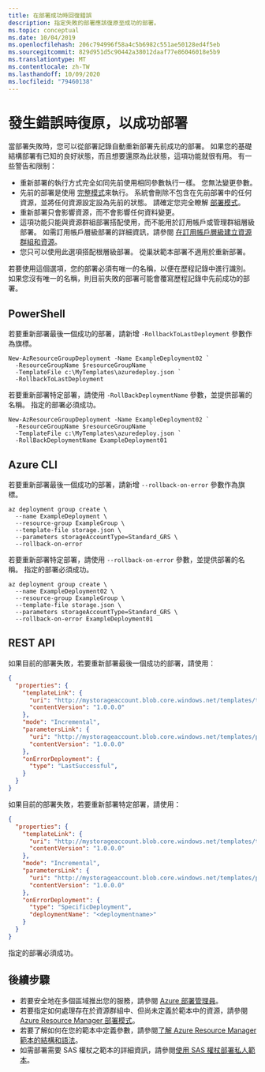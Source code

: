 ```yaml
---
title: 在部署成功時回復錯誤
description: 指定失敗的部署應該復原至成功的部署。
ms.topic: conceptual
ms.date: 10/04/2019
ms.openlocfilehash: 206c794996f58a4c5b6982c551ae50128ed4f5eb
ms.sourcegitcommit: 829d951d5c90442a38012daaf77e86046018e5b9
ms.translationtype: MT
ms.contentlocale: zh-TW
ms.lasthandoff: 10/09/2020
ms.locfileid: "79460138"
---
```

# <a name="rollback-on-error-to-successful-deployment"></a>發生錯誤時復原，以成功部署

當部署失敗時，您可以從部署記錄自動重新部署先前成功的部署。 如果您的基礎結構部署有已知的良好狀態，而且想要還原為此狀態，這項功能就很有用。 有一些警告和限制：

- 重新部署的執行方式完全如同先前使用相同參數執行一樣。 您無法變更參數。
- 先前的部署是使用 [完整模式](./deployment-modes.md#complete-mode)來執行。 系統會刪除不包含在先前部署中的任何資源，並將任何資源設定設為先前的狀態。 請確定您完全瞭解 [部署模式](./deployment-modes.md)。
- 重新部署只會影響資源，而不會影響任何資料變更。
- 這項功能只能與資源群組部署搭配使用，而不能用於訂用帳戶或管理群組層級部署。 如需訂用帳戶層級部署的詳細資訊，請參閱 [在訂用帳戶層級建立資源群組和資源](./deploy-to-subscription.md)。
- 您只可以使用此選項搭配根層級部署。 從巢狀範本部署不適用於重新部署。

若要使用這個選項，您的部署必須有唯一的名稱，以便在歷程記錄中進行識別。 如果您沒有唯一的名稱，則目前失敗的部署可能會覆寫歷程記錄中先前成功的部署。

## <a name="powershell"></a>PowerShell

若要重新部署最後一個成功的部署，請新增 `-RollbackToLastDeployment` 參數作為旗標。

```azurepowershell-interactive
New-AzResourceGroupDeployment -Name ExampleDeployment02 `
  -ResourceGroupName $resourceGroupName `
  -TemplateFile c:\MyTemplates\azuredeploy.json `
  -RollbackToLastDeployment
```

若要重新部署特定部署，請使用 `-RollBackDeploymentName` 參數，並提供部署的名稱。 指定的部署必須成功。

```azurepowershell-interactive
New-AzResourceGroupDeployment -Name ExampleDeployment02 `
  -ResourceGroupName $resourceGroupName `
  -TemplateFile c:\MyTemplates\azuredeploy.json `
  -RollBackDeploymentName ExampleDeployment01
```

## <a name="azure-cli"></a>Azure CLI

若要重新部署最後一個成功的部署，請新增 `--rollback-on-error` 參數作為旗標。

```azurecli-interactive
az deployment group create \
  --name ExampleDeployment \
  --resource-group ExampleGroup \
  --template-file storage.json \
  --parameters storageAccountType=Standard_GRS \
  --rollback-on-error
```

若要重新部署特定部署，請使用 `--rollback-on-error` 參數，並提供部署的名稱。 指定的部署必須成功。

```azurecli-interactive
az deployment group create \
  --name ExampleDeployment02 \
  --resource-group ExampleGroup \
  --template-file storage.json \
  --parameters storageAccountType=Standard_GRS \
  --rollback-on-error ExampleDeployment01
```

## <a name="rest-api"></a>REST API

如果目前的部署失敗，若要重新部署最後一個成功的部署，請使用：

```json
{
  "properties": {
    "templateLink": {
      "uri": "http://mystorageaccount.blob.core.windows.net/templates/template.json",
      "contentVersion": "1.0.0.0"
    },
    "mode": "Incremental",
    "parametersLink": {
      "uri": "http://mystorageaccount.blob.core.windows.net/templates/parameters.json",
      "contentVersion": "1.0.0.0"
    },
    "onErrorDeployment": {
      "type": "LastSuccessful",
    }
  }
}
```

如果目前的部署失敗，若要重新部署特定部署，請使用：

```json
{
  "properties": {
    "templateLink": {
      "uri": "http://mystorageaccount.blob.core.windows.net/templates/template.json",
      "contentVersion": "1.0.0.0"
    },
    "mode": "Incremental",
    "parametersLink": {
      "uri": "http://mystorageaccount.blob.core.windows.net/templates/parameters.json",
      "contentVersion": "1.0.0.0"
    },
    "onErrorDeployment": {
      "type": "SpecificDeployment",
      "deploymentName": "<deploymentname>"
    }
  }
}
```

指定的部署必須成功。

## <a name="next-steps"></a>後續步驟

- 若要安全地在多個區域推出您的服務，請參閱 [Azure 部署管理員](deployment-manager-overview.md)。
- 若要指定如何處理存在於資源群組中、但尚未定義於範本中的資源，請參閱 [Azure Resource Manager 部署模式](deployment-modes.md)。
- 若要了解如何在您的範本中定義參數，請參閱[了解 Azure Resource Manager 範本的結構和語法](template-syntax.md)。
- 如需部署需要 SAS 權杖之範本的詳細資訊，請參閱[使用 SAS 權杖部署私人範本](secure-template-with-sas-token.md)。
